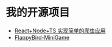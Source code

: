 <!--
 * @Author: Neo
 * @Date: 2021-06-05 12:52:39
 * @LastEditors: Neo
 * @LastEditTime: 2021-06-05 14:48:32
 * @Description: file content
-->

# 我的开源项目

- [React+Node+TS 实现简单的爬虫应用](https://github.com/ANT-CYJ/Crowller-TS-Node-React)
- [FlappyBird-MiniGame](https://github.com/ANT-CYJ/FlappyBird-MiniGame)
